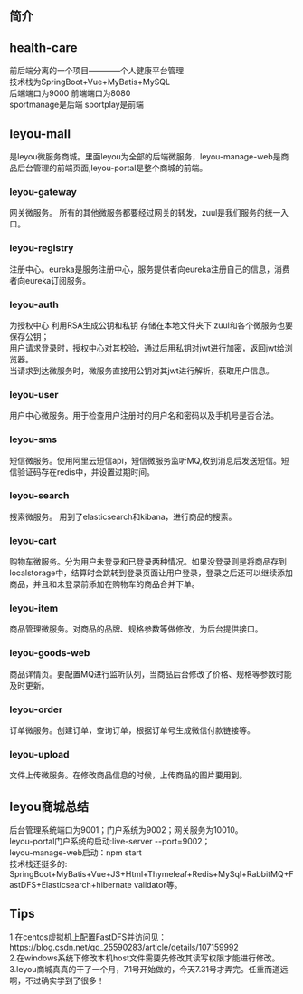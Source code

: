 ## 简介
## health-care
前后端分离的一个项目————个人健康平台管理<br/>
技术栈为SpringBoot+Vue+MyBatis+MySQL<br/>
后端端口为9000 前端端口为8080<br/>
sportmanage是后端  sportplay是前端

## leyou-mall
是leyou微服务商城。里面leyou为全部的后端微服务，leyou-manage-web是商品后台管理的前端页面,leyou-portal是整个商城的前端。
### leyou-gateway
网关微服务。  所有的其他微服务都要经过网关的转发，zuul是我们服务的统一入口。
### leyou-registry
注册中心。eureka是服务注册中心，服务提供者向eureka注册自己的信息，消费者向eureka订阅服务。
### leyou-auth
为授权中心  利用RSA生成公钥和私钥  存储在本地文件夹下  zuul和各个微服务也要保存公钥；<br/>
用户请求登录时，授权中心对其校验，通过后用私钥对jwt进行加密，返回jwt给浏览器。<br/>当请求到达微服务时，微服务直接用公钥对其jwt进行解析，获取用户信息。
### leyou-user
用户中心微服务。用于检查用户注册时的用户名和密码以及手机号是否合法。
### leyou-sms
短信微服务。使用阿里云短信api，短信微服务监听MQ,收到消息后发送短信。短信验证码存在redis中，并设置过期时间。
### leyou-search
搜索微服务。 用到了elasticsearch和kibana，进行商品的搜索。
### leyou-cart
购物车微服务。分为用户未登录和已登录两种情况。如果没登录则是将商品存到localstorage中，结算时会跳转到登录页面让用户登录，登录之后还可以继续添加商品，并且和未登录前添加在购物车的商品合并下单。
### leyou-item
商品管理微服务。对商品的品牌、规格参数等做修改，为后台提供接口。
### leyou-goods-web
商品详情页。要配置MQ进行监听队列，当商品后台修改了价格、规格等参数时能及时更新。
### leyou-order
订单微服务。创建订单，查询订单，根据订单号生成微信付款链接等。
### leyou-upload
文件上传微服务。在修改商品信息的时候，上传商品的图片要用到。

## leyou商城总结
后台管理系统端口为9001；门户系统为9002；网关服务为10010。<br/>
leyou-portal门户系统的启动:live-server --port=9002；<br/>
leyou-manage-web启动：npm start<br/>
技术栈还挺多的: SpringBoot+MyBatis+Vue+JS+Html+Thymeleaf+Redis+MySql+RabbitMQ+FastDFS+Elasticsearch+hibernate validator等。<br/>

## Tips
1.在centos虚拟机上配置FastDFS并访问见：https://blog.csdn.net/qq_25590283/article/details/107159992 <br/>
2.在windows系统下修改本机host文件需要先修改其读写权限才能进行修改。<br/>
3.leyou商城真真的干了一个月，7.1号开始做的，今天7.31号才弄完。任重而道远啊，不过确实学到了很多！